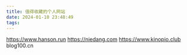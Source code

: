 ```yaml
---
title: 值得收藏的个人网站
date: 2024-01-10 23:48:49
tags:
---
```

https://www.hanson.run
https://niedang.com
https://www.kinopio.club
blog100.cn
